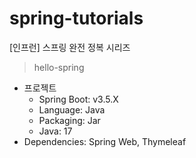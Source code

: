 # spring-tutorials
[인프런] 스프링 완전 정복 시리즈

> hello-spring
* 프로젝트
  * Spring Boot: v3.5.X
  * Language: Java
  * Packaging: Jar
  * Java: 17
* Dependencies: Spring Web, Thymeleaf


